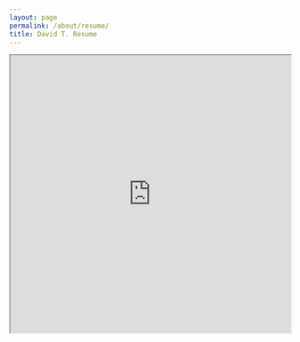 ```yaml
---
layout: page
permalink: /about/resume/
title: David T. Resume
---
```

<iframe src="https://docs.google.com/document/d/e/2PACX-1vSYIsJUdkpvzilfVnu5v9XwSafPjUIkctYViza0Xaihp1Ig4Gn5jWDwuRfzm_N4Ded4FoVqld6aM0NC/pub?embedded=true" width="100%" height="500"></iframe>
